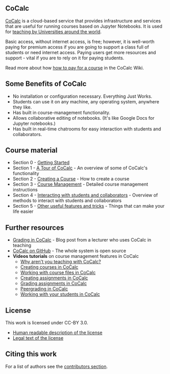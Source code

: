 ## CoCalc

[CoCalc](https://cocalc.com/) is a cloud-based service that provides infrastructure and services that are useful for running courses based on Jupyter Notebooks.
It is used for [teaching by Universities around the world](https://github.com/sagemathinc/cocalc/wiki/Teaching).

Basic access, without internet access, is free; however, it is well-worth paying for premium access if you are going to support a class full of students or need internet access.
Paying users get more resources and support - vital if you are to rely on it for paying students.

Read more about how [how to pay for a course](https://github.com/sagemathinc/cocalc/wiki/prof-pay) in the CoCalc Wiki.

## Some Benefits of CoCalc

* No installation or configuration necessary. Everything Just Works.
* Students can use it on any machine, any operating system, anywhere they like.
* Has built in course-management functionality.
* Allows collaborative editing of notebooks. (It's like Google Docs for Jupyter notebooks.)
* Has built in real-time chatrooms for easy interaction with students and collaborators.

## Course material

* Section 0 - [Getting Started](./getting_started/getting_started.md)
* Section 1 - [A Tour of CoCalc](/functionality/functionality.md) - An overview of some of CoCalc's functionality
* Section 2 - [Creating a Course](./creating_a_course/creating_course.md) - How to create a course
* Section 3 - [Course Management](./course_management/course_management.md) - Detailed course management instructions
* Section 4 - [Interacting with students and collaborators](./interactions/interactions.md) - Overview of methods to interact with students and collaborators
* Section 5 - [Other useful features and tricks](./tips_and_tricks/tips_and_tricks.md) - Things that can make your life easier

## Further resources

* [Grading in CoCalc](http://www.beezers.org/blog/bb/2015/09/grading-in-sagemathcloud/) - Blog post from a lecturer who uses CoCalc in teaching
* [CoCalc on GitHub](https://github.com/sagemathinc/cocalc) - The whole system is open source
* **Videos tutorials** on course management features in CoCalc
    * [Why aren't you teaching with CoCalc?](https://youtu.be/cq_HEzBMWNA)
    * [Creating courses in CoCalc](https://youtu.be/K2swc6NhpGg)
    * [Working with course files in CoCalc](https://youtu.be/bt-AhVlAf-U)
    * [Creating assignments in CoCalc](https://youtu.be/NqQ0y7o0XUU)
    * [Grading assignments in CoCalc](https://youtu.be/y_GX9XWTZfQ)
    * [Peergrading in CoCalc](https://youtu.be/8MagMw-ol5M)
    * [Working with your students in CoCalc](https://youtu.be/4c9RmoLRSWE)

## License

This work is licensed under CC-BY 3.0. 

* [Human readable description of the license](https://creativecommons.org/licenses/by/3.0/)
* [Legal text of the license](license.txt)

## Citing this work

For a list of authors see the [contributors section](https://github.com/sagemathinc/cocalc_tutorial/graphs/contributors).
